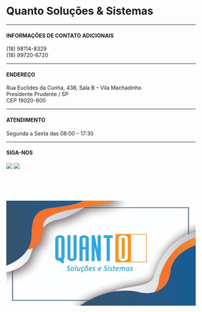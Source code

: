 # Quanto Soluções & Sistemas
---

#### INFORMAÇÕES DE CONTATO ADICIONAIS
(18) 98114-8329 <br>
(18) 99720-6720

---

#### ENDEREÇO
Rua Euclides da Cunha, 438, Sala B – Vila Machadinho <br>
Presidente Prudente / SP <br>
CEP 19020-600

---

#### ATENDIMENTO
Segunda a Sexta das 08:00 – 17:30

---

#### SIGA-NOS
[<img src="http://casaderepousocasanostra.com.br/img/fb.png">](https://www.facebook.com/quantosistemaspp)
[<img src="https://www.cavpower.com/app/uploads/2019/01/Instagram-logo-29px.png">](https://www.instagram.com/quantosistemaspp)

<br>
<br>
<br>
<br>

<img src="https://github.com/robertoclopes/quantosistemaspp/blob/gh-pages/logo.jpg?raw=true">
